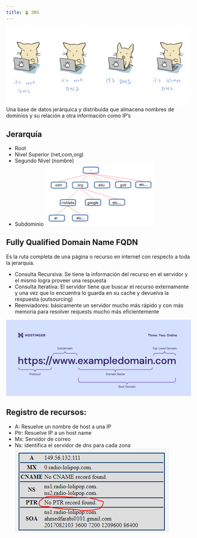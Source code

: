 ```yaml
---
title: 🪴 DNS
---
```

![Caracteristicas](/sistemas-distribuidos/Examen2/images/dns.png)
 Una base de datos jerárquica y distribuida que almacena nombres de dominios y su relación a otra información como IP’s
    
## Jerarquía
- Root
-  Nivel Superior (net,com,org)
- Segundo Nivel (nombre)
- Subdominio
![Caracteristicas](/sistemas-distribuidos/Examen2/images/dnsjer.png)

## Fully Qualified Domain Name FQDN 
Es la ruta completa de una página o recurso en internet con respecto a toda la jerarquía.
- Consulta Recursiva: Se tiene la información del recurso en el servidor y el mismo logra proveer una respuesta
- Consulta Iterativa: El servidor tiene que buscar el recurso externamente y una vez que lo encuentra lo guarda en su cache y devuelva la respuesta (outsourcing)
- Reenviadores: básicamente un servidor mucho más rápido y con más memoria para resolver requests mucho más eficientemente 

![Caracteristicas](/sistemas-distribuidos/Examen2/images/fqdn.jpg)

## Registro de recursos:
 - A: Resuelve un nombre de host a una IP
 - Ptr: Resuelve IP a un host name
 - Mx: Servidor de correo
 - Ns: identifica el servidor de dns para cada zona
 ![Caracteristicas](/sistemas-distribuidos/Examen2/images/dns%20regi.png)
